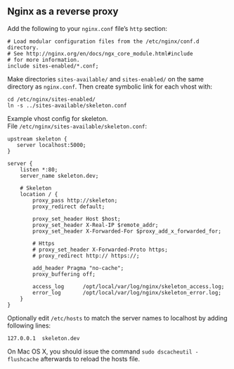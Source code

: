 ## Nginx as a reverse proxy

Add the following to your `nginx.conf` file’s `http` section:

    # Load modular configuration files from the /etc/nginx/conf.d directory.
    # See http://nginx.org/en/docs/ngx_core_module.html#include
    # for more information.
    include sites-enabled/*.conf;

Make directories `sites-available/` and `sites-enabled/` on the same directory as `nginx.conf`.
Then create symbolic link for each vhost with:

    cd /etc/nginx/sites-enabled/
    ln -s ../sites-available/skeleton.conf

Example vhost config for skeleton.  
File `/etc/nginx/sites-available/skeleton.conf`:

    upstream skeleton {
       server localhost:5000;
    }

    server {
        listen *:80;
        server_name skeleton.dev;

        # Skeleton
        location / {
            proxy_pass http://skeleton;
            proxy_redirect default;

            proxy_set_header Host $host;
            proxy_set_header X-Real-IP $remote_addr;
            proxy_set_header X-Forwarded-For $proxy_add_x_forwarded_for;

            # Https
            # proxy_set_header X-Forwarded-Proto https;
            # proxy_redirect http:// https://;

            add_header Pragma "no-cache";
            proxy_buffering off;

            access_log      /opt/local/var/log/nginx/skeleton_access.log;
            error_log       /opt/local/var/log/nginx/skeleton_error.log;
        }
    }

Optionally edit `/etc/hosts` to match the server names to localhost by adding following lines:

    127.0.0.1  skeleton.dev

On Mac OS X, you should issue the command `sudo dscacheutil -flushcache` afterwards to reload the hosts file.



